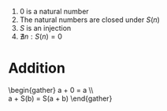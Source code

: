 1. 0 is a natural number
2. The natural numbers are closed under $S(n)$
3. $S$ is an injection
4. $\nexists n: S(n) = 0$

# Addition

\begin{gather}
a + 0 = a \\\\\
a + S(b) = S(a + b)
\end{gather}